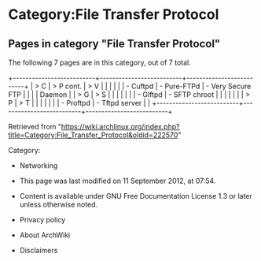 Category:File Transfer Protocol
===============================

Pages in category "File Transfer Protocol"
------------------------------------------

The following 7 pages are in this category, out of 7 total.

+--------------------------+--------------------------+--------------------------+
| > C                      | > P cont.                | > V                      |
|                          |                          |                          |
| -   Cuftpd               | -   Pure-FTPd            | -   Very Secure FTP      |
|                          |                          |     Daemon               |
| > G                      | > S                      |                          |
|                          |                          |                          |
| -   Glftpd               | -   SFTP chroot          |                          |
|                          |                          |                          |
| > P                      | > T                      |                          |
|                          |                          |                          |
| -   Proftpd              | -   Tftpd server         |                          |
+--------------------------+--------------------------+--------------------------+

Retrieved from
"https://wiki.archlinux.org/index.php?title=Category:File_Transfer_Protocol&oldid=222570"

Category:

-   Networking

-   This page was last modified on 11 September 2012, at 07:54.
-   Content is available under GNU Free Documentation License 1.3 or
    later unless otherwise noted.
-   Privacy policy
-   About ArchWiki
-   Disclaimers
